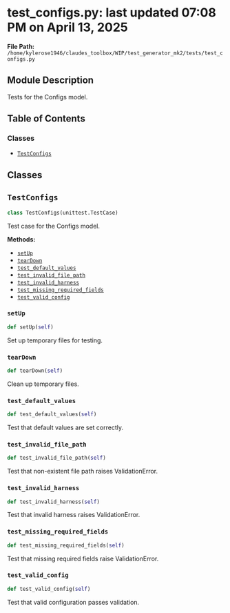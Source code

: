 # test_configs.py: last updated 07:08 PM on April 13, 2025

**File Path:** `/home/kylerose1946/claudes_toolbox/WIP/test_generator_mk2/tests/test_configs.py`

## Module Description

Tests for the Configs model.

## Table of Contents

### Classes

- [`TestConfigs`](#testconfigs)

## Classes

## `TestConfigs`

```python
class TestConfigs(unittest.TestCase)
```

Test case for the Configs model.

**Methods:**

- [`setUp`](#testconfigs_setup)
- [`tearDown`](#testconfigs_teardown)
- [`test_default_values`](#testconfigs_test_default_values)
- [`test_invalid_file_path`](#testconfigs_test_invalid_file_path)
- [`test_invalid_harness`](#testconfigs_test_invalid_harness)
- [`test_missing_required_fields`](#testconfigs_test_missing_required_fields)
- [`test_valid_config`](#testconfigs_test_valid_config)

### `setUp`

```python
def setUp(self)
```

Set up temporary files for testing.

### `tearDown`

```python
def tearDown(self)
```

Clean up temporary files.

### `test_default_values`

```python
def test_default_values(self)
```

Test that default values are set correctly.

### `test_invalid_file_path`

```python
def test_invalid_file_path(self)
```

Test that non-existent file path raises ValidationError.

### `test_invalid_harness`

```python
def test_invalid_harness(self)
```

Test that invalid harness raises ValidationError.

### `test_missing_required_fields`

```python
def test_missing_required_fields(self)
```

Test that missing required fields raise ValidationError.

### `test_valid_config`

```python
def test_valid_config(self)
```

Test that valid configuration passes validation.
